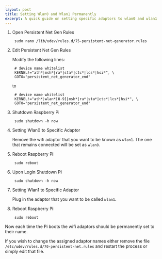 ```yaml
---
layout: post
title: Setting Wlan0 and Wlan1 Permanently
excerpt: A quick guide on setting specific adaptors to wlan0 and wlan1 on raspbian. 
---
```


1. Open Persistent Net Gen Rules
	
		sudo nano /lib/udev/rules.d/75-persistent-net-generator.rules
		
2. Edit Persistent Net Gen Rules

	Modify the following lines:
	
		# device name whitelist
		KERNEL!="ath*|msh*|ra*|sta*|ctc*|lcs*|hsi*", \
		GOTO="persistent_net_generator_end"
	
	to
	
		# device name whitelist
		KERNEL!="ath*|wlan*[0-9]|msh*|ra*|sta*|ctc*|lcs*|hsi*", \
		GOTO="persistent_net_generator_end"

4. Shutdown Raspberry Pi
	
		sudo shutdown -h now
		
5. Setting Wlan0 to Specific Adaptor

	Remove the wifi adaptor that you want to be known as `wlan1`. The one that remains connected will be set as `wlan0`.
	
6. Reboot Raspberry Pi

		sudo reboot
		
7. Upon Login Shutdown Pi

		sudo shutdown -h now
		
8. Setting Wlan1 to Specific Adaptor
	
	Plug in the adaptor that you want to be called `wlan1`.
	
9. Reboot Raspberry Pi

		sudo reboot
		

Now each time the Pi boots the wifi adaptors should be permanently set to their name.

If you wish to change the assigned adaptor names either remove 
the file `/etc/udev/rules.d/70-persistent-net.rules` and restart the process or simply edit that file.